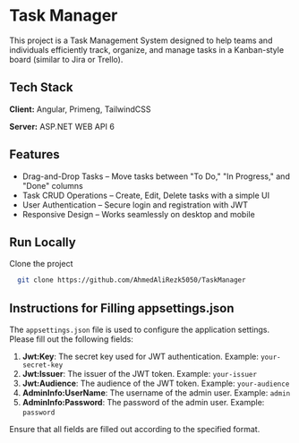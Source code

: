 # Task Manager

This project is a Task Management System designed to help teams and individuals efficiently track, organize, and manage tasks in a Kanban-style board (similar to Jira or Trello).


## Tech Stack

**Client:** Angular, Primeng, TailwindCSS

**Server:** ASP.NET WEB API 6


## Features

- Drag-and-Drop Tasks – Move tasks between "To Do," "In Progress," and "Done" columns
- Task  CRUD Operations – Create, Edit, Delete tasks with a simple UI
- User Authentication – Secure login and registration with JWT
- Responsive Design – Works seamlessly on desktop and mobile

## Run Locally

Clone the project

```bash
  git clone https://github.com/AhmedAliRezk5050/TaskManager
```

## Instructions for Filling appsettings.json

The `appsettings.json` file is used to configure the application settings. Please fill out the following fields:

1. **Jwt:Key**: The secret key used for JWT authentication. Example: `your-secret-key`
2. **Jwt:Issuer**: The issuer of the JWT token. Example: `your-issuer`
3. **Jwt:Audience**: The audience of the JWT token. Example: `your-audience`
4. **AdminInfo:UserName**: The username of the admin user. Example: `admin`
5. **AdminInfo:Password**: The password of the admin user. Example: `password`

Ensure that all fields are filled out according to the specified format.